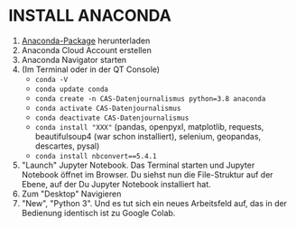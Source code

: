 # INSTALL ANACONDA

1. [Anaconda-Package](https://www.anaconda.com/download) herunterladen
2. Anaconda Cloud Account erstellen
3. Anaconda Navigator starten
4. (Im Terminal oder in der QT Console)
	- ```conda -V```
	- ```conda update conda```
	- ```conda create -n CAS-Datenjournalismus python=3.8 anaconda```
	- ```conda activate CAS-Datenjournalismus  ```
	- ```conda deactivate CAS-Datenjournalismus  ```
	- ```conda install "XXX"``` (pandas, openpyxl, matplotlib, requests, beautifulsoup4 (war schon installiert), selenium, geopandas, descartes, pysal)
	- ```conda install nbconvert==5.4.1```
5. "Launch" Jupyter Notebook. Das Terminal starten und Jupyter Notebook öffnet im Browser. Du siehst nun die File-Struktur auf der Ebene, auf der Du Jupyter Notebook installiert hat.
6. Zum "Desktop" Navigieren
7. "New", "Python 3". Und es tut sich ein neues Arbeitsfeld auf, das in der Bedienung identisch ist zu Google Colab.
